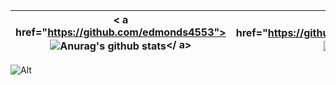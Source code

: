 | < a href="https://github.com/edmonds4553"><img align="center" src="https://github-readme-stats.vercel.app/api?username=edmonds4553&hide_border=true" alt="Anurag's github stats" /></ a> | < a href="https://github.com/edmonds4553"><img align="center" src="https://github-readme-stats.vercel.app/api/top-langs/?username=edmonds4553&layout=compact&hide_border=true" /></ a> |
| ------------- | ------------- |
![Alt](https://repobeats.axiom.co/api/embed/2e1dfd8669fa7a5787762ffee668cd02007a4b8b.svg "Repobeats analytics image")
